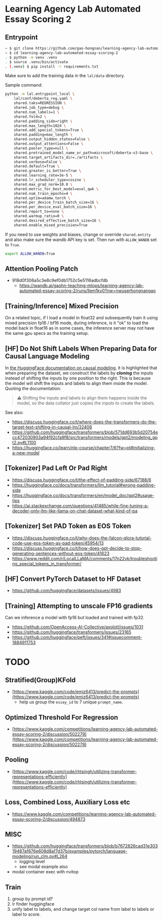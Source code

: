 # Learning Agency Lab Automated Essay Scoring 2

## Entrypoint

```bash
~ $ git clone https://github.com/gao-hongnan/learning-agency-lab-automated-essay-scoring-2.git
~ $ cd learning-agency-lab-automated-essay-scoring-2
. $ python -m venv .venv
. $ source .venv/bin/activate
. (.venv) $ pip install -r requirements.txt
```

Make sure to add the training data in the `lal/data` directory.

Sample command:

```bash
python -m lal.entrypoint_local \
    lal/conf/deberta_reg.yaml \
    shared.taks=REGRESSION \
    shared.job_type=debug \
    shared.num_labels=1 \
    shared.fold=2 \
    shared.padding_side=right \
    shared.max_length=1024 \
    shared.add_special_tokens=True \
    shared.padding=max_length \
    shared.output_hidden_states=False \
    shared.output_attentions=False \
    shared.pooler_type=null \
    shared.pretrained_model_name_or_path=microsoft/deberta-v3-base \
    shared.target_artifacts_dir=./artifacts \
    shared.verbose=False \
    shared.default=True \
    shared.greater_is_better=True \
    shared.learning_rate=3e-5 \
    shared.lr_scheduler_type=cosine \
    shared.max_grad_norm=10.0 \
    shared.metric_for_best_model=eval_qwk \
    shared.num_train_epochs=4 \
    shared.optim=adamw_torch \
    shared.per_device_train_batch_size=16 \
    shared.per_device_eval_batch_size=16 \
    shared.report_to=none \
    shared.warmup_ratio=0 \
    shared.desired_effective_batch_size=16 \
    shared.enable_mixed_precision=True
```

If you need to use weights and biases, change or override `shared.entity` and also make sure the wandb API key is set. Then run with `ALLOW_WANDB` set to `True`.

```bash
export ALLOW_WANDB=True
```

## Attention Pooling Patch

- 918d0f306a5c3e8c9ef0db1752c5e5116adbcfdb
  - https://wandb.ai/gaohn-teaching-mlops/learning-agency-lab-automated-essay-scoring-2/runs/llem1kv0?nw=nwuserhongnangao

## [Training/Inference] Mixed Precision

On a related topic, if I load a model in float32 and subsequently train it using mixed precision fp16 / bf16 mode, during inference, is it "ok" to load the model back in float16 as in some cases, the inference server may not have the same gpu specs as the training setup.

## [HF] Do Not Shift Labels When Preparing Data for Causal Language Modeling

In [the HuggingFace documentation on causal modeling](https://huggingface.co/learn/nlp-course/chapter7/6?fw=pt#initializing-a-new-model), it is highlighted that
when preparing the dataset, we construct the labels by **_cloning_** the inputs instead of shifting the inputs by one position to the right. This is because the model will shift the inputs and labels to align them inside the model. Quoting the documentation:

> ⚠️ Shifting the inputs and labels to align them happens inside the model, so the data collator just copies the inputs to create the labels.

See also:

- https://discuss.huggingface.co/t/where-does-the-transformers-do-the-target-text-shifting-in-causal-lm/32408
- https://github.com/huggingface/transformers/blob/571dd693b5d20754ecc472030903a94f92cfa9f8/src/transformers/models/gpt2/modeling_gpt2.py#L1100
- https://huggingface.co/learn/nlp-course/chapter7/6?fw=pt#initializing-a-new-model

## [Tokenizer] Pad Left Or Pad Right

- https://discuss.huggingface.co/t/the-effect-of-padding-side/67188/6
- https://huggingface.co/docs/transformers/llm_tutorial#wrong-padding-side
- https://huggingface.co/docs/transformers/en/model_doc/gpt2#usage-tips
- https://ai.stackexchange.com/questions/41485/while-fine-tuning-a-decoder-only-llm-like-llama-on-chat-dataset-what-kind-of-pa

## [Tokenizer] Set PAD Token as EOS Token

- https://discuss.huggingface.co/t/why-does-the-falcon-qlora-tutorial-code-use-eos-token-as-pad-token/45954/13
- https://discuss.huggingface.co/t/how-does-gpt-decide-to-stop-generating-sentences-without-eos-token/41623
- https://www.reddit.com/r/LocalLLaMA/comments/17n22vk/troubleshooting_special_tokens_in_transformer/

## [HF] Convert PyTorch Dataset to HF Dataset

- https://github.com/huggingface/datasets/issues/4983

## [Training] Attempting to unscale FP16 gradients

Can we inference a model with fp16 but loaded and trained with fp32.

- https://github.com/OpenAccess-AI-Collective/axolotl/issues/1031
- https://github.com/huggingface/transformers/issues/23165
- https://github.com/huggingface/peft/issues/341#issuecomment-1884911753

# TODO

## Stratified(Group)KFold

- [https://www.kaggle.com/code/emiz6413/predict-the-prompts](https://www.kaggle.com/code/emiz6413/predict-the-prompts)
  - help us group the `essay_id` to 7 unique `prompt_name`.

## Optimized Threshold For Regression

- [https://www.kaggle.com/competitions/learning-agency-lab-automated-essay-scoring-2/discussion/502279](https://www.kaggle.com/competitions/learning-agency-lab-automated-essay-scoring-2/discussion/502279)

## Pooling

- [https://www.kaggle.com/code/rhtsingh/utilizing-transformer-representations-efficiently](https://www.kaggle.com/code/rhtsingh/utilizing-transformer-representations-efficiently)

## Loss, Combined Loss, Auxiliary Loss etc

- https://www.kaggle.com/competitions/learning-agency-lab-automated-essay-scoring-2/discussion/494873

## MISC

- https://github.com/huggingface/transformers/blob/b7672826cad31e30319487af876e608d8af7d37b/examples/pytorch/language-modeling/run_clm.py#L264
  - logging level
  - see modal example also
- modal container exec with nvitop

## Train

1. group by prompt id?
2. lr finder huggingface
3. unify label to labels, and change target col name from label to labels or
   label to score.
